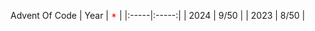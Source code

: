 Advent Of Code
| Year |   <span style="color:red;">*</span>   |
|:-----|:-----:|
| 2024 |  9/50 |
| 2023 |  8/50 |
